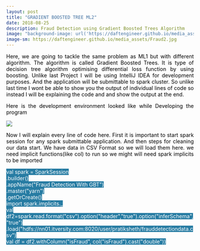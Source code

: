 ```yaml
---
layout: post
title: "GRADIENT BOOSTED TREE ML2"
date: 2018-08-25
description: Fraud Detection using Gradient Boosted Trees Algorithm
image: "background-image: url('https://daftengineer.github.io/media_assets/Fraud2.jpg');"
image-sm: https://daftengineer.github.io/media_assets/Fraud2.jpg
---
```


<div style="color:black;"><p></p>
<p style="text-align:justify;">Here, we are going to tackle the same problem as ML1 but with different algorithm. The algorithm is called Gradient Boosted Trees. It is type of decision tree algorithm optimising differential loss function by using boosting. Unlike last Project I will be using IntelliJ IDEA for development purposes. And the application will be submittable to spark cluster. So unlike last time I wont be able to show you the output of individual lines of code so instead I will be explaining the code and and show the output at the end.</p>
<p style="text-align:justify;">Here is the development environment looked like while Developing the program</p>
  <img src="https://daftengineer.github.io/media_assets/ml2p1.png" />
<p style="text-align:justify;">Now I will explain every line of code here. First it is important to start spark session for any spark submittable application. And then steps for cleaning our data start. We have data in CSV Format so we will load them here. we need implicit functions(like col) to run so we might will need spark implicits to be imported</p>
  <p style="text-align:left;color:white;"><span style="background-color:rgb(39, 124, 163);">
    val spark = SparkSession<br />
      .builder()<br />
      .appName("Fraud Detection With GBT")<br />
      .master("yarn")<br />
      .getOrCreate()<br />
    import spark.implicits._<br />
val df2=spark.read.format("csv").option("header","true").option("inferSchema","true")<br />
    .load("hdfs://nn01.itversity.com:8020/user/pratiksheth/frauddetectiondata.csv")<br />
    val df = df2.withColumn("isFraud", col("isFraud").cast("double"))<br /></span></p>
  
<p>&nbsp;</p>
</div>
